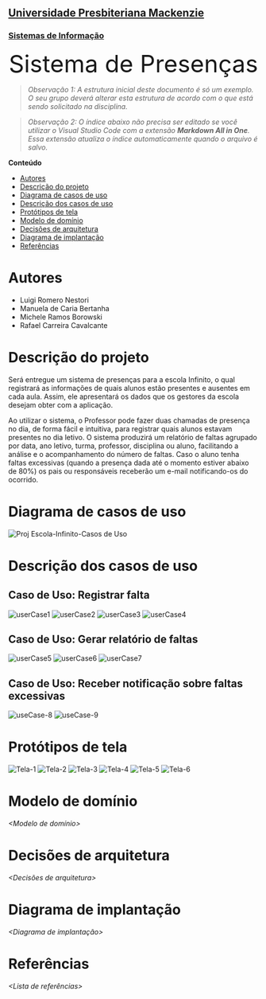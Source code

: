 <h2><a href= "https://www.mackenzie.br">Universidade Presbiteriana Mackenzie</a></h2>
<h3><a href= "https://www.mackenzie.br/graduacao/sao-paulo-higienopolis/sistemas-de-informacao">Sistemas de Informação</a></h3>


<p><font size="+12"><center>Sistema de Presenças</center></font></p>

>*Observação 1: A estrutura inicial deste documento é só um exemplo. O seu grupo deverá alterar esta estrutura de acordo com o que está sendo solicitado na disciplina.*

>*Observação 2: O índice abaixo não precisa ser editado se você utilizar o Visual Studio Code com a extensão **Markdown All in One**. Essa extensão atualiza o índice automaticamente quando o arquivo é salvo.*

**Conteúdo**

- [Autores](#autores)
- [Descrição do projeto](#descrição-do-projeto)
- [Diagrama de casos de uso](#diagrama-de-casos-de-uso)
- [Descrição dos casos de uso](#descrição-dos-casos-de-uso)
- [Protótipos de tela](#protótipos-de-tela)
- [Modelo de domínio](#modelo-de-domínio)
- [Decisões de arquitetura](#decisões-de-arquitetura)
- [Diagrama de implantação](#diagrama-de-implantação)
- [Referências](#referências)


# Autores

* Luigi Romero Nestori
* Manuela de Caria Bertanha
* Michele Ramos Borowski
* Rafael Carreira Cavalcante


# Descrição do projeto

Será entregue um sistema de presenças para a escola Infinito, o qual registrará as informações de quais alunos estão presentes e ausentes em cada aula. Assim, ele apresentará os dados que os gestores da escola desejam obter com a aplicação.

Ao utilizar o sistema, o Professor pode fazer duas chamadas de presença no dia, de forma fácil e intuitiva, para registrar quais alunos estavam presentes no dia letivo. O sistema produzirá um relatório de faltas agrupado por data, ano letivo, turma, professor, disciplina ou aluno, facilitando a análise e o acompanhamento do número de faltas. Caso o aluno tenha faltas excessivas (quando a presença dada até o momento estiver abaixo de 80%) os pais ou responsáveis receberão um e-mail notificando-os do ocorrido.

# Diagrama de casos de uso

![Proj Escola-Infinito-Casos de Uso](https://user-images.githubusercontent.com/102591519/219971837-35acc2c3-baec-4a7f-8690-64a489974008.png)

# Descrição dos casos de uso
<h2>Caso de Uso: Registrar falta</h2>

![userCase1](https://user-images.githubusercontent.com/102591519/219972383-c0c15b73-57b4-4cb9-9bf2-d56e5ad8b021.png)
![userCase2](https://user-images.githubusercontent.com/102591519/219972399-3ce86e34-9864-4832-861b-9a5992391e5a.png)
![userCase3](https://user-images.githubusercontent.com/102591519/219972406-a1207dcf-40f8-436d-bf0a-e1acf3ce61be.png)
![userCase4](https://user-images.githubusercontent.com/102591519/219972416-6edc3621-2b74-49e7-818f-740d5def4ef9.png)

<h2>Caso de Uso: Gerar relatório de faltas</h2>

![userCase5](https://user-images.githubusercontent.com/102591519/219972419-25be455a-d632-4011-ba56-8b004447526e.png)
![userCase6](https://user-images.githubusercontent.com/102591519/219972430-9f4387ea-51f8-4898-bbb7-4638f29be7f4.png)
![userCase7](https://user-images.githubusercontent.com/102591519/219972437-86721d00-f544-4705-a405-2a31701ed8b8.png)

<h2>Caso de Uso: Receber notificação sobre faltas excessivas</h2>

![useCase-8](https://user-images.githubusercontent.com/102591519/219976360-32fb6548-f4fd-4b87-9d73-2f53ef8a54ec.png)
![useCase-9](https://user-images.githubusercontent.com/102591519/219976375-4b79809b-72b5-42df-9ca6-8c845b9827ea.png)

# Protótipos de tela

![Tela-1](https://user-images.githubusercontent.com/102591519/219970725-bf9291ff-02fe-4f42-913b-f0d7633ec25a.png)
![Tela-2](https://user-images.githubusercontent.com/102591519/219970755-a69256f9-46dd-4224-a331-926ad0c83697.png)
![Tela-3](https://user-images.githubusercontent.com/102591519/219970827-13ec87fa-c7fd-4077-9e7b-43e2bcd56c4d.png)
![Tela-4](https://user-images.githubusercontent.com/102591519/219970876-58cc0976-309f-41ef-a66e-7dda8352f877.png)
![Tela-5](https://user-images.githubusercontent.com/102591519/219970874-26ff5a0f-3c71-4d62-a137-42a13cf14f25.png)
![Tela-6](https://user-images.githubusercontent.com/102591519/219970873-3c39f7fe-b44c-49a0-b241-a46ba0d79efe.png)

# Modelo de domínio

*&lt;Modelo de domínio&gt;*

# Decisões de arquitetura

*&lt;Decisões de arquitetura&gt;*

# Diagrama de implantação

*&lt;Diagrama de implantação&gt;*

# Referências

*&lt;Lista de referências&gt;*
